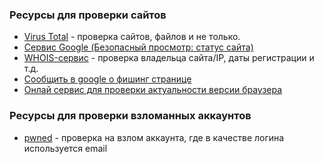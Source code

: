 ### Ресурсы для проверки сайтов
- [Virus Total](https://www.virustotal.com/gui/home/upload) - проверка сайтов, файлов и не только.
- [Сервис Google (Безопасный просмотр: статус сайта)](https://transparencyreport.google.com/safe-browsing/search?hl=ru)
- [WHOIS-сервис](https://whois.ru) - проверка владельца сайта/IP, даты регистрации и т.д.
- [Сообщить в google о фишинг странице](https://safebrowsing.google.com/safebrowsing/report_phish/?hl=ru)
- [Онлай сервис для проверки актуальности версии браузера](https://browsercheck.qualys.com/?scan_type=js)
### Ресурсы для проверки взломанных аккаунтов
- [pwned](https://haveibeenpwned.com) - проверка на взлом аккаунта, где в качестве логина используется email